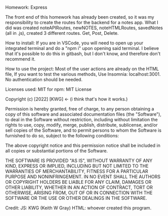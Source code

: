 Homework: Express

The front end of this homework has already been created, so it was my responsibility to create the routes for the backend for a notes app.
What I did was created noteAPIRoutes, newNOTES, noteHTMLRoutes, savedNotes (all in .js), created 3 different routes. Get, Post, Delete. 



How to install: If you are in VSCode, you will need to open up your integrated terminal and do a "npm i" upon opening said terminal. I believe that it's possible to do this in gitbash, but I don't know, and therefore don't recommend it.

How to use the project: Most of the user actions are already on the HTML file, If you want to test the various methods, Use Insomnia: localhost:3001. No authentication should be needed.

Licenses used: MIT for npm:
MIT License

Copyright (c) [2022] [KWG] <- (i think that's how it works.)

Permission is hereby granted, free of charge, to any person obtaining a copy
of this software and associated documentation files (the "Software"), to deal
in the Software without restriction, including without limitation the rights
to use, copy, modify, merge, publish, distribute, sublicense, and/or sell
copies of the Software, and to permit persons to whom the Software is
furnished to do so, subject to the following conditions:

The above copyright notice and this permission notice shall be included in all
copies or substantial portions of the Software.

THE SOFTWARE IS PROVIDED "AS IS", WITHOUT WARRANTY OF ANY KIND, EXPRESS OR
IMPLIED, INCLUDING BUT NOT LIMITED TO THE WARRANTIES OF MERCHANTABILITY,
FITNESS FOR A PARTICULAR PURPOSE AND NONINFRINGEMENT. IN NO EVENT SHALL THE
AUTHORS OR COPYRIGHT HOLDERS BE LIABLE FOR ANY CLAIM, DAMAGES OR OTHER
LIABILITY, WHETHER IN AN ACTION OF CONTRACT, TORT OR OTHERWISE, ARISING FROM,
OUT OF OR IN CONNECTION WITH THE SOFTWARE OR THE USE OR OTHER DEALINGS IN THE
SOFTWARE.

Credit: JS: KWG (Keith W Gray)
        HTML: whoever created this program.